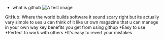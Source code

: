 * what is github 
![A test image](https://p.kindpng.com/picc/s/128-1280187_github-logo-png-github-transparent-png.png)

GitHub: Where the world builds software  it sound scary right but its actually vary simple to ues u can think of it like ur own magazine that u can manege in your own way 
key benefits you get from using githup
*Easy to use
*Perfect to work with others
*It's easy to revert your mistakes
